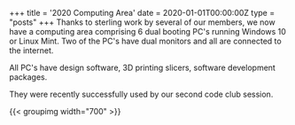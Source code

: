 +++
title = '2020 Computing Area'
date = 2020-01-01T00:00:00Z
type = "posts"
+++
Thanks to sterling work by several of our members, we now have a computing area comprising 6 dual booting PC's running Windows 10 or Linux Mint. 
Two of the PC's have dual monitors and all are connected to the internet.

All PC's have design software, 3D printing slicers, software development packages.

They were recently successfully used by our second code club session.

{{< groupimg width="700" >}}